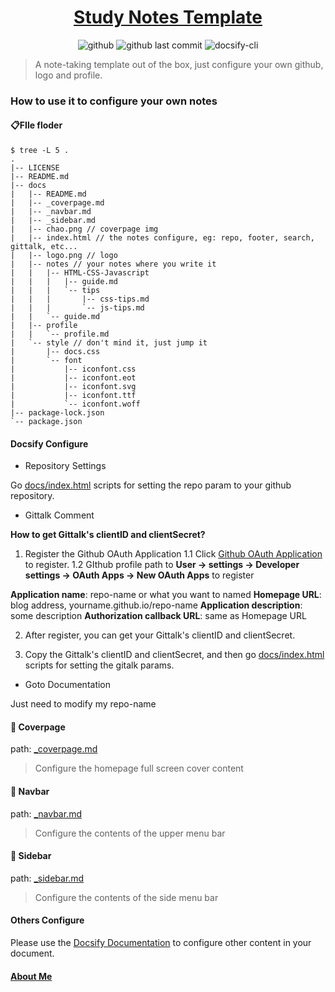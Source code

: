 <!--
 * @Author: Rain120
 * @Date: 2019-07-11 22:33:37
 * @LastEditTime: 2019-09-08 16:00:46
 -->
<h1 align="center">
<a href="https://rain120.github.io/study-notes">Study Notes Template</a>
</h1>

<div align="center">

  <p align="center">
  <img src="https://img.shields.io/github/license/rain120/study-notes?style=flat-square" alt="github" /> 
  <img src="https://img.shields.io/github/last-commit/rain120/study-notes?style=flat-square" alt="github last commit" /> 
  <img src="https://img.shields.io/badge/docsify--cli-v4.3.0-green?style=flat-square&logo=appveyor" alt="docsify-cli" />
  </p>

</div>

> A note-taking template out of the box, just configure your own github, logo and profile.

### How to use it to configure your own notes

#### 📋FIle floder

```shell
$ tree -L 5 .
.
|-- LICENSE
|-- README.md
|-- docs
|   |-- README.md
|   |-- _coverpage.md
|   |-- _navbar.md
|   |-- _sidebar.md
|   |-- chao.png // coverpage img
|   |-- index.html // the notes configure, eg: repo, footer, search, gittalk, etc...
|   |-- logo.png // logo
|   |-- notes // your notes where you write it
|   |   |-- HTML-CSS-Javascript
|   |   |   |-- guide.md
|   |   |   `-- tips
|   |   |       |-- css-tips.md
|   |   |       `-- js-tips.md
|   |   `-- guide.md
|   |-- profile
|   |   `-- profile.md
|   `-- style // don't mind it, just jump it
|       |-- docs.css
|       `-- font
|           |-- iconfont.css
|           |-- iconfont.eot
|           |-- iconfont.svg
|           |-- iconfont.ttf
|           `-- iconfont.woff
|-- package-lock.json
`-- package.json
```

#### Docsify Configure

- Repository Settings

Go [docs/index.html](./docs/index.html) scripts for setting the repo param to your github repository.

- Gittalk Comment

**How to get Gittalk's clientID and clientSecret?**

1. Register the Github OAuth Application
1.1 Click [Github OAuth Application](https://github.com/settings/applications/new) to register.
1.2 GIthub profile path to **User -> settings ->  Developer settings -> OAuth Apps -> New OAuth Apps** to register

**Application name**: repo-name or what you want to named
**Homepage URL**: blog address, yourname.github.io/repo-name
**Application description**: some description
**Authorization callback URL**: same as Homepage URL

2. After register, you can get your Gittalk's clientID and clientSecret.

3. Copy the Gittalk's clientID and clientSecret, and then go [docs/index.html](./docs/index.html) scripts for setting the gitalk params.

* Goto Documentation

Just need to modify my repo-name

#### 📙 Coverpage

path: [_coverpage.md](./docs/_coverpage.md)

> Configure the homepage full screen cover content

#### 📙 Navbar

path: [_navbar.md](./docs/_navbar.md)

> Configure the contents of the upper menu bar

#### 📙 Sidebar

path: [_sidebar.md](./docs/_sidebar.md)

> Configure the contents of the side menu bar

#### Others Configure

Please use the [Docsify Documentation](https://docsify.js.org) to configure other content in your document.

#### [About Me](https://rain120.github.io/study-notes/#/profile/profile.md)

